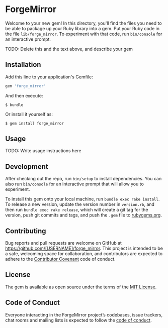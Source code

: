 # ForgeMirror

Welcome to your new gem! In this directory, you'll find the files you need to be able to package up your Ruby library into a gem. Put your Ruby code in the file `lib/forge_mirror`. To experiment with that code, run `bin/console` for an interactive prompt.

TODO: Delete this and the text above, and describe your gem

## Installation

Add this line to your application's Gemfile:

```ruby
gem 'forge_mirror'
```

And then execute:

    $ bundle

Or install it yourself as:

    $ gem install forge_mirror

## Usage

TODO: Write usage instructions here

## Development

After checking out the repo, run `bin/setup` to install dependencies. You can also run `bin/console` for an interactive prompt that will allow you to experiment.

To install this gem onto your local machine, run `bundle exec rake install`. To release a new version, update the version number in `version.rb`, and then run `bundle exec rake release`, which will create a git tag for the version, push git commits and tags, and push the `.gem` file to [rubygems.org](https://rubygems.org).

## Contributing

Bug reports and pull requests are welcome on GitHub at https://github.com/[USERNAME]/forge_mirror. This project is intended to be a safe, welcoming space for collaboration, and contributors are expected to adhere to the [Contributor Covenant](http://contributor-covenant.org) code of conduct.

## License

The gem is available as open source under the terms of the [MIT License](https://opensource.org/licenses/MIT).

## Code of Conduct

Everyone interacting in the ForgeMirror project’s codebases, issue trackers, chat rooms and mailing lists is expected to follow the [code of conduct](https://github.com/[USERNAME]/forge_mirror/blob/master/CODE_OF_CONDUCT.md).
